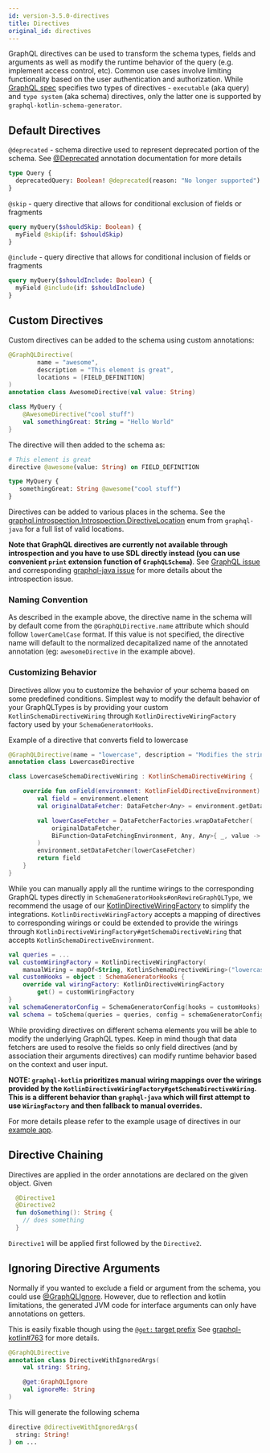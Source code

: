 ```yaml
---
id: version-3.5.0-directives
title: Directives
original_id: directives
---
```


GraphQL directives can be used to transform the schema types, fields and arguments as well as modify the runtime
behavior of the query (e.g. implement access control, etc). Common use cases involve limiting functionality based on the
user authentication and authorization. While [GraphQL
spec](https://graphql.github.io/graphql-spec/draft/#sec-Type-System.Directives) specifies two types of directives -
`executable` (aka query) and `type system` (aka schema) directives, only the latter one is supported by
`graphql-kotlin-schema-generator`.

## Default Directives

`@deprecated` - schema directive used to represent deprecated portion of the schema.
See [@Deprecated](customizing-schemas/deprecating-schema) annotation documentation for more details

```graphql
type Query {
  deprecatedQuery: Boolean! @deprecated(reason: "No longer supported")
}
```

`@skip` - query directive that allows for conditional exclusion of fields or fragments

```graphql
query myQuery($shouldSkip: Boolean) {
  myField @skip(if: $shouldSkip)
}
```

`@include` - query directive that allows for conditional inclusion of fields or fragments

```graphql
query myQuery($shouldInclude: Boolean) {
  myField @include(if: $shouldInclude)
}
```

## Custom Directives

Custom directives can be added to the schema using custom annotations:

```kotlin
@GraphQLDirective(
        name = "awesome",
        description = "This element is great",
        locations = [FIELD_DEFINITION]
)
annotation class AwesomeDirective(val value: String)

class MyQuery {
    @AwesomeDirective("cool stuff")
    val somethingGreat: String = "Hello World"
}
```

The directive will then added to the schema as:

```graphql
# This element is great
directive @awesome(value: String) on FIELD_DEFINITION

type MyQuery {
   somethingGreat: String @awesome("cool stuff")
}
```

Directives can be added to various places in the schema. See the
[graphql.introspection.Introspection.DirectiveLocation](https://github.com/graphql-java/graphql-java/blob/v13.0/src/main/java/graphql/introspection/Introspection.java#L332)
enum from `graphql-java` for a full list of valid locations.

**Note that GraphQL directives are currently not available through introspection and you have to use SDL directly
instead (you can use convenient `print` extension function of `GraphQLSchema`)**. See [GraphQL
issue](https://github.com/facebook/graphql/issues/300) and corresponding [graphql-java
issue](https://github.com/graphql-java/graphql-java/issues/1017) for more details about the introspection issue.

### Naming Convention

As described in the example above, the directive name in the schema will by default come from the
`@GraphQLDirective.name` attribute which should follow `lowerCamelCase` format. If this value is not specified, the
directive name will default to the normalized decapitalized name of the annotated annotation (eg: `awesomeDirective` in
the example above).

### Customizing Behavior

Directives allow you to customize the behavior of your schema based on some predefined conditions. Simplest way to
modify the default behavior of your GraphQLTypes is by providing your custom `KotlinSchemaDirectiveWiring` through
`KotlinDirectiveWiringFactory` factory used by your `SchemaGeneratorHooks`.

Example of a directive that converts field to lowercase

```kotlin
@GraphQLDirective(name = "lowercase", description = "Modifies the string field to lowercase")
annotation class LowercaseDirective

class LowercaseSchemaDirectiveWiring : KotlinSchemaDirectiveWiring {

    override fun onField(environment: KotlinFieldDirectiveEnvironment): GraphQLFieldDefinition {
        val field = environment.element
        val originalDataFetcher: DataFetcher<Any> = environment.getDataFetcher()

        val lowerCaseFetcher = DataFetcherFactories.wrapDataFetcher(
            originalDataFetcher,
            BiFunction<DataFetchingEnvironment, Any, Any>{ _, value -> value.toString().toLowerCase() }
        )
        environment.setDataFetcher(lowerCaseFetcher)
        return field
    }
}
```

While you can manually apply all the runtime wirings to the corresponding GraphQL types directly in
`SchemaGeneratorHooks#onRewireGraphQLType`, we recommend the usage of our
[KotlinDirectiveWiringFactory](https://github.com/ExpediaGroup/graphql-kotlin/blob/master/graphql-kotlin-schema-generator/src/main/kotlin/com/expediagroup/graphql/directives/KotlinDirectiveWiringFactory.kt)
to simplify the integrations. `KotlinDirectiveWiringFactory` accepts a mapping of directives to corresponding wirings or
could be extended to provide the wirings through `KotlinDirectiveWiringFactory#getSchemaDirectiveWiring` that accepts
`KotlinSchemaDirectiveEnvironment`.

```kotlin
val queries = ...
val customWiringFactory = KotlinDirectiveWiringFactory(
    manualWiring = mapOf<String, KotlinSchemaDirectiveWiring>("lowercase" to LowercaseSchemaDirectiveWiring()))
val customHooks = object : SchemaGeneratorHooks {
    override val wiringFactory: KotlinDirectiveWiringFactory
        get() = customWiringFactory
}
val schemaGeneratorConfig = SchemaGeneratorConfig(hooks = customHooks)
val schema = toSchema(queries = queries, config = schemaGeneratorConfig)
```

While providing directives on different schema elements you will be able to modify the underlying GraphQL types. Keep in
mind though that data fetchers are used to resolve the fields so only field directives (and by association their
arguments directives) can modify runtime behavior based on the context and user input.

**NOTE: `graphql-kotlin` prioritizes manual wiring mappings over the wirings provided by the
`KotlinDirectiveWiringFactory#getSchemaDirectiveWiring`. This is a different behavior than `graphql-java` which will
first attempt to use `WiringFactory` and then fallback to manual overrides.**

For more details please refer to the example usage of directives in our [example
app](https://github.com/ExpediaGroup/graphql-kotlin/tree/master/examples/spring).

## Directive Chaining

Directives are applied in the order annotations are declared on the given object. Given

```kotlin
  @Directive1
  @Directive2
  fun doSomething(): String {
    // does something
  }
```

`Directive1` will be applied first followed by the `Directive2`.

## Ignoring Directive Arguments

Normally if you wanted to exclude a field or argument from the schema, you could use [@GraphQLIgnore](./excluding-fields.md).
However, due to reflection and kotlin limitations, the generated JVM code for interface arguments can only have annotations on getters.

This is easily fixable though using the [`@get:` target prefix](https://kotlinlang.org/docs/reference/annotations.html#annotation-use-site-targets)
See [graphql-kotlin#763](https://github.com/ExpediaGroup/graphql-kotlin/pull/763) for more details.

```kotlin
@GraphQLDirective
annotation class DirectiveWithIgnoredArgs(
    val string: String,

    @get:GraphQLIgnore
    val ignoreMe: String
)
```

This will generate the following schema

```graphql
directive @directiveWithIgnoredArgs(
  string: String!
) on ...
```
